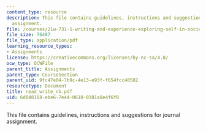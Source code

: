 ```yaml
---
content_type: resource
description: This file contains guidelines, instructions and suggestions for journal
  assignment.
file: /courses/21w-731-1-writing-and-experience-exploring-self-in-society-spring-2004/6d048168ebe67e4406180381a8e4f6f8_read_write_nb.pdf
file_size: 76487
file_type: application/pdf
learning_resource_types:
- Assignments
license: https://creativecommons.org/licenses/by-nc-sa/4.0/
ocw_type: OCWFile
parent_title: Assignments
parent_type: CourseSection
parent_uid: 9fc47e04-7b9c-4e13-e93f-f654fcc48582
resourcetype: Document
title: read_write_nb.pdf
uid: 6d048168-ebe6-7e44-0618-0381a8e4f6f8
---
```

This file contains guidelines, instructions and suggestions for journal assignment.